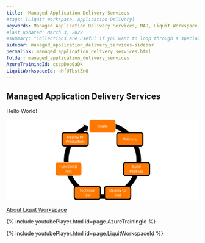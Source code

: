 ```yaml
---
title:  Managed Application Delivery Services
#tags: [Liquit Workspace, Application Delivery]
keywords: Managed Application Delivery Services, MAD, Liquit Workspace
#last_updated: March 3, 2022
#summary: "Collections are useful if you want to loop through a special folder of pages that you make available in a content API. You could also use collections if you have a set of articles that you want to treat differently from the other content, with a different layout or format."
sidebar: managed_application_delivery_services-sidebar
permalink: managed_application_delivery_services.html
folder: managed_application_delivery_services
AzureTrainingId: cszpDeo0aDk
LiquitWorkspaceId: nHfUTbstZnQ
---
```




## Managed Application Delivery Services

Hello World!

![](attachments/ApplicationLifeCycle.png)

[About Liquit Workspace](mad_about_liquit_workspace.md)

{% include youtubePlayer.html id=page.AzureTrainingId %}

{% include youtubePlayer.html id=page.LiquitWorkspaceId %}